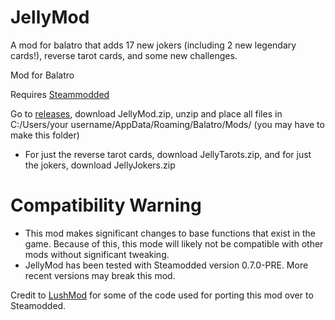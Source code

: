 # JellyMod
A mod for balatro that adds 17 new jokers (including 2 new legendary cards!), reverse tarot cards, and some new challenges.


Mod for Balatro

Requires [Steammodded](https://github.com/Steamopollys/Steamodded)

Go to [releases](https://github.com/jamesthejellyfish/JellyMod/releases), download JellyMod.zip, unzip and place all files in C:/Users/your username/AppData/Roaming/Balatro/Mods/ (you may have to make this folder)
- For just the reverse tarot cards, download JellyTarots.zip, and for just the jokers, download JellyJokers.zip

# Compatibility Warning
- This mod makes significant changes to base functions that exist in the game. Because of this, this mode will likely not be compatible with other mods without significant tweaking.
- JellyMod has been tested with Steamodded version 0.7.0-PRE. More recent versions may break this mod.


Credit to [LushMod](https://github.com/lusciousdev/LushMod) for some of the code used for porting this mod over to Steamodded.
